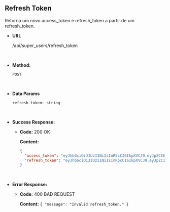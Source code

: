 ## **Refresh Token**

Retorna um novo access_token e refresh_token a partir de um refresh_token.

- **URL**

  /api/super_users/refresh_token

</br>

- **Method:**

  `POST`

</br>

- **Data Params**

  `refresh_token: string`

</br>

- **Success Response:**

  - **Code:** 200 OK

    **Content:**

    ```json
    {
      "access_token": "eyJhbGciOiJIUzI1NiIsInR5cCI6IkpXVCJ9.eyJpZCI6ImU4YzVmMzJkLTYxMzgtNGRhMi1hNDUwLTlmMmZhM2ExMDIxZiIsImlhdCI6MTYxOTc0MjQ4Nn0.4ip0rTr80LBzYVrpAAscFwPO70URcdfFqlN8R5QCci4",
      "refresh_token": "eyJhbGciOiJIUzI1NiIsInR5cCI6IkpXVCJ9.eyJpZCI6ImU4YzVmMzJkLTYxMzgtNGRhMi1hNDUwLTlmMmZhM2ExMDIxZiIsImlhdCI6MTYxOTc0MjQ4Nn0.4ip0rTr80LBzYVrpAAscFwPO70URcdfFqlN8R5QCci4"
    }
    ```

</br>

- **Error Response:**

  - **Code:** 400 BAD REQUEST

    **Content:** `{ "message": "Invalid refresh_token." }`
